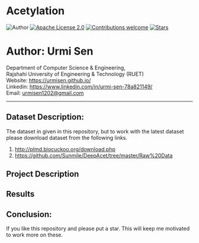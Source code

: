 # Acetylation

![Author](https://img.shields.io/badge/author-urmisen-orange)
[![Apache License 2.0](https://img.shields.io/badge/license-Apache_License_2.0-5eba00.svg)](https://github.com/urmisen/Thesis/blob/master/LICENSE.md)
[![Contributions welcome](https://img.shields.io/badge/contributions-welcome-brightgreen.svg?style=flat)](https://github.com/urmisen/Thesis)
[![Stars](https://img.shields.io/github/stars/urmisen/Thesis.svg?style=social)](https://github.com/urmisen/Thesis/stargazers)

# Author: Urmi Sen

Department of Computer Science & Engineering, </br>
Rajshahi University of Engineering & Technology (RUET) </br>
Website: https://urmisen.github.io/ </br>
Linkedin: https://www.linkedin.com/in/urmi-sen-78a821149/ </br>
Email: urmisen1202@gmail.com <br>

<hr>

## Dataset Description:
The dataset in given in this repository, but to work with the latest dataset please download dataset from the following links. <br>
1. http://plmd.biocuckoo.org/download.php
2. https://github.com/Sunmile/DeepAcet/tree/master/Raw%20Data

## Project Description


## Results

## Conclusion:
If you like this repository and please put a star. This will keep me motivated to work more on these. 
